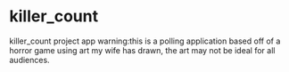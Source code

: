 # killer_count
killer_count project app
warning:this is a polling application based off of a horror game using art my wife has drawn, the art may not be ideal for all audiences. 
